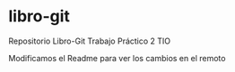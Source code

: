 # libro-git
Repositorio Libro-Git Trabajo Práctico 2 TIO


Modificamos el Readme para ver los cambios en el remoto

